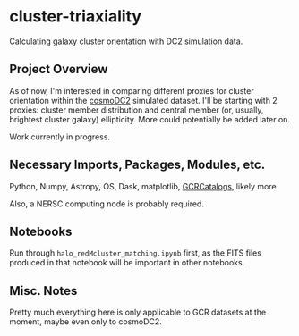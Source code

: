 # cluster-triaxiality
Calculating galaxy cluster orientation with DC2 simulation data.
## Project Overview
As of now, I'm interested in comparing different proxies for cluster orientation within the [cosmoDC2](https://github.com/LSSTDESC/cosmodc2) simulated dataset. I'll be starting with 2 proxies: cluster member distribution and central member (or, usually, brightest cluster galaxy) ellipticity. More could potentially be added later on.

Work currently in progress.

## Necessary Imports, Packages, Modules, etc.

Python, Numpy, Astropy, OS, Dask, matplotlib, [GCRCatalogs](https://github.com/LSSTDESC/gcr-catalogs), likely more

Also, a NERSC computing node is probably required.

## Notebooks

Run through `halo_redMcluster_matching.ipynb` first, as the FITS files produced in that notebook will be important in other notebooks.

## Misc. Notes

Pretty much everything here is only applicable to GCR datasets at the moment, maybe even only to cosmoDC2.
